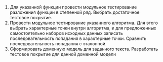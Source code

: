 1. Для указанной функции провести модульное тестирование разложения функции в степенной ряд. Выбрать достаточное тестовое покрытие.
2. Провести модульное тестирование указанного алгоритма. Для этого выбрать характерные точки внутри алгоритма, и для предложенных самостоятельно наборов исходных данных записать последовательность попадания в характерные точки. Сравнить последовательность попадания с эталонной.
3. Сформировать доменную модель для заданного текста.  Разработать тестовое покрытие для данной доменной модели
